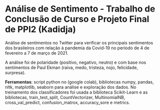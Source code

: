 # Análise de Sentimento - Trabalho de Conclusão de Curso e Projeto Final de PPI2 (Kadidja)

Análise de sentimentos no Twitter para verificar os principais sentimentos dos brasileiros com relação à pandemia da Covid-19 no período de 4 de fevereiro a 7 de março de 2021. 

A análise foi de polaridade (positivo, negativo, neutro) e com base nos sentimentos de Paul Ekman (raiva, medo, tristeza, nojo, felicidade, surpresa). 

**Ferramentas**: script python no (google colab), bibliotecas numpy, pandas, nltk, matplotlib, seaborn para análise e exploração dos dados. No treinamento dos classificadores foi usada a biblioteca Scikit-Learn e as bibliotecas, train_test_split, CountVectorizer, MultinomialNB, cross_val_predict, confusion_matrox, accuracy_sore e metrics.

